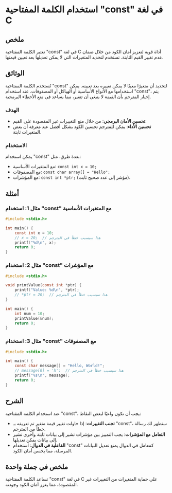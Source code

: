 <!--
Meta Description: # استخدام الكلمة المفتاحية "const" في لغة C ## ملخص تعتبر الكلمة المفتاحية "const" في لغة C أداة قوية لتعزيز أمان الكود من خلال ضمان عدم تغيير القيم ا...
Meta Keywords: const, استخدام, int, يمكن, الكلمة
-->

# استخدام الكلمة المفتاحية "const" في لغة C

## ملخص
تعتبر الكلمة المفتاحية "const" في لغة C أداة قوية لتعزيز أمان الكود من خلال ضمان عدم تغيير القيم الثابتة. تستخدم لتحديد المتغيرات التي لا يمكن تعديلها بعد تعيين قيمتها.

## الوثائق
تُستخدم الكلمة المفتاحية "const" لتحديد أن متغيرًا معينًا لا يمكن تغييره بعد تعيينه. يمكن استخدامها مع الأنواع الأساسية أو الهياكل أو المصفوفات. عند استخدام "const"، يتم إخبار المترجم بأن القيمة لا ينبغي أن تتغير، مما يساعد في منع الأخطاء البرمجية.

### الهدف
- **تحسين الأمان البرمجي**: من خلال منع التغييرات غير المقصودة على القيم.
- **تحسين الأداء**: يمكن للمترجم تحسين الكود بشكل أفضل عند معرفة أن بعض المتغيرات ثابتة.

### الاستخدام
يمكن استخدام "const" بعدة طرق، مثل:
- مع المتغيرات الأساسية: `const int x = 10;`
- مع المصفوفات: `const char array[] = "Hello";`
- مع المؤشرات: `const int *ptr;` (مؤشر إلى عدد صحيح ثابت).

## أمثلة
### مثال 1: استخدام "const" مع المتغيرات الأساسية
```c
#include <stdio.h>

int main() {
    const int x = 10;
    // x = 20;  // هذا سيسبب خطأ في المترجم
    printf("%d\n", x);
    return 0;
}
```

### مثال 2: استخدام "const" مع المؤشرات
```c
#include <stdio.h>

void printValue(const int *ptr) {
    printf("Value: %d\n", *ptr);
    // *ptr = 20;  // هذا سيسبب خطأ في المترجم
}

int main() {
    int num = 10;
    printValue(&num);
    return 0;
}
```

### مثال 3: استخدام "const" مع المصفوفات
```c
#include <stdio.h>

int main() {
    const char message[] = "Hello, World!";
    // message[0] = 'h';  // هذا سيسبب خطأ في المترجم
    printf("%s\n", message);
    return 0;
}
```

## الشرح
عند استخدام الكلمة المفتاحية "const"، يجب أن تكون واعيًا لبعض النقاط:
- **تجنب التغييرات**: إذا حاولت تغيير قيمة متغير تم تعريفه بـ "const"، ستظهر لك رسالة خطأ من المترجم.
- **التعامل مع المؤشرات**: يجب التمييز بين مؤشرات تشير إلى بيانات ثابتة وأخرى تشير إلى بيانات يمكن تعديلها.
- **الفاعلية في الدوال**: استخدام "const" كمعامل في الدوال يمنع تعديل البيانات المرسلة، مما يحسن أمان الكود.

## ملخص في جملة واحدة
تساعد الكلمة المفتاحية "const" في لغة C على حماية المتغيرات من التغييرات غير المقصودة، مما يعزز أمان الكود وجودته.